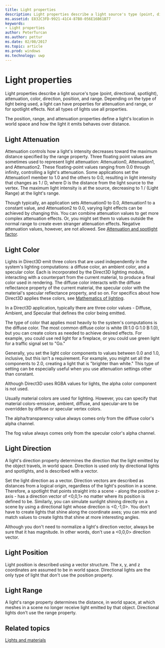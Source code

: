 ---title: Light propertiesdescription: Light properties describe a light source's type (point, directional, spotlight), attenuation, color, direction, position, and range.ms.assetid: E832C3FD-9921-41C4-87B8-056E16B61B77keywords:- Light propertiesauthor: PeterTurcanms.author: petturms.date: 02/08/2017ms.topic: articlems.prod: windowsms.technology: uwp---# Light propertiesLight properties describe a light source's type (point, directional, spotlight), attenuation, color, direction, position, and range. Depending on the type of light being used, a light can have properties for attenuation and range, or for spotlight effects. Not all types of lights use all properties.The position, range, and attenuation properties define a light's location in world space and how the light it emits behaves over distance.## <span id="Light_Attenuation"></span><span id="light_attenuation"></span><span id="LIGHT_ATTENUATION"></span>Light AttenuationAttenuation controls how a light's intensity decreases toward the maximum distance specified by the range property. Three floating point values are sometimes used to represent light attenuation: Attenuation0, Attenuation1, and Attenuation2. These floating-point values ranging from 0.0 through infinity, controlling a light's attenuation. Some applications set the Attenuation1 member to 1.0 and the others to 0.0, resulting in light intensity that changes as 1 / D, where D is the distance from the light source to the vertex. The maximum light intensity is at the source, decreasing to 1 / (Light Range) at the light's range.Though typically, an application sets Attenuation0 to 0.0, Attenuation1 to a constant value, and Attenuation2 to 0.0, varying light effects can be achieved by changing this. You can combine attenuation values to get more complex attenuation effects. Or, you might set them to values outside the normal range to create even stranger attenuation effects. Negative attenuation values, however, are not allowed. See [Attenuation and spotlight factor](attenuation-and-spotlight-factor.md).## <span id="Light_Color"></span><span id="light_color"></span><span id="LIGHT_COLOR"></span>Light ColorLights in Direct3D emit three colors that are used independently in the system's lighting computations: a diffuse color, an ambient color, and a specular color. Each is incorporated by the Direct3D lighting module, interacting with a counterpart from the current material, to produce a final color used in rendering. The diffuse color interacts with the diffuse reflectance property of the current material, the specular color with the material's specular reflectance property, and so on. For specifics about how Direct3D applies these colors, see [Mathematics of lighting](mathematics-of-lighting.md).In a Direct3D application, typically there are three color values - Diffuse, Ambient, and Specular that defines the color being emitted.The type of color that applies most heavily to the system's computations is the diffuse color. The most common diffuse color is white (R:1.0 G:1.0 B:1.0), but you can create colors as needed to achieve desired effects. For example, you could use red light for a fireplace, or you could use green light for a traffic signal set to "Go."Generally, you set the light color components to values between 0.0 and 1.0, inclusive, but this isn't a requirement. For example, you might set all the components to 2.0, creating a light that is "brighter than white." This type of setting can be especially useful when you use attenuation settings other than constant.Although Direct3D uses RGBA values for lights, the alpha color component is not used.Usually material colors are used for lighting. However, you can specify that material colors-emissive, ambient, diffuse, and specular-are to be overridden by diffuse or specular vertex colors.The alpha/transparency value always comes only from the diffuse color's alpha channel.The fog value always comes only from the specular color's alpha channel.## <span id="Light_Direction"></span><span id="light_direction"></span><span id="LIGHT_DIRECTION"></span>Light DirectionA light's direction property determines the direction that the light emitted by the object travels, in world space. Direction is used only by directional lights and spotlights, and is described with a vector.Set the light direction as a vector. Direction vectors are described as distances from a logical origin, regardless of the light's position in a scene. Therefore, a spotlight that points straight into a scene - along the positive z-axis - has a direction vector of &lt;0,0,1&gt; no matter where its position is defined to be. Similarly, you can simulate sunlight shining directly on a scene by using a directional light whose direction is &lt;0,-1,0&gt;. You don't have to create lights that shine along the coordinate axes; you can mix and match values to create lights that shine at more interesting angles.Although you don't need to normalize a light's direction vector, always be sure that it has magnitude. In other words, don't use a &lt;0,0,0&gt; direction vector.## <span id="Light_Position"></span><span id="light_position"></span><span id="LIGHT_POSITION"></span>Light PositionLight position is described using a vector structure. The x, y, and z coordinates are assumed to be in world space. Directional lights are the only type of light that don't use the position property.## <span id="Light_Range"></span><span id="light_range"></span><span id="LIGHT_RANGE"></span>Light RangeA light's range property determines the distance, in world space, at which meshes in a scene no longer receive light emitted by that object. Directional lights don't use the range property.## <span id="related-topics"></span>Related topics[Lights and materials](lights-and-materials.md)  
